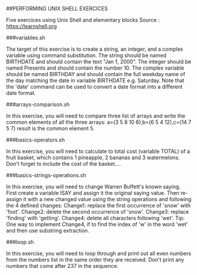 ##PERFORMING UNIX SHELL EXERCICES

Five exercices using Unix Shell and elementary blocks
Source : https://learnshell.org

###variables.sh

The target of this exercise is to create a string, an integer, and a complex variable using command substitution. The string should be named BIRTHDATE and should contain the text "Jan 1, 2000". The integer should be named Presents and should contain the number 10. The complex variable should be named BIRTHDAY and should contain the full weekday name of the day matching the date in variable BIRTHDATE e.g. Saturday. Note that the 'date' command can be used to convert a date format into a different date format. 

###arrays-comparison.sh

In this exercise, you will need to compare three list of arrays and write the common elements of all the three arrays:
a=(3 5 8 10 6),b=(6 5 4 12),c=(14 7 5 7) result is the common element 5.

###basics-operators.sh

In this exercise, you will need to calculate to total cost (variable TOTAL) of a fruit basket, which contains 1 pineapple, 2 bananas and 3 watermelons. Don't forget to include the cost of the basket....

###basics-strings-operations.sh

In this exercise, you will need to change Warren Buffett's known saying. First create a variable ISAY and assign it the original saying value. Then re-assign it with a new changed value using the string operations and following the 4 defined changes: Change1: replace the first occurrence of 'snow' with 'foot'. Change2: delete the second occurrence of 'snow'. Change3: replace 'finding' with 'getting'. Change4: delete all characters following 'wet'. Tip: One way to implement Change4, if to find the index of 'w' in the word 'wet' and then use substring extraction.

###loop.sh

In this exercise, you will need to loop through and print out all even numbers from the numbers list in the same order they are received. Don't print any numbers that come after 237 in the sequence.



